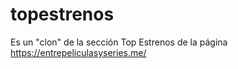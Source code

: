 # topestrenos
Es un "clon" de la sección Top Estrenos de la página https://entrepeliculasyseries.me/ 
